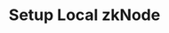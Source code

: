 ---
id: setup-local-node
title: Setup Local zkNode
sidebar_label: Setup Local zkNode
description: Detailed guide on setting up zkNode locally on your device
keywords:
  - docs
  - polygon
  - zkEVM
  - zkNode
  - setup
  - local zknode
image: https://matic.network/banners/matic-network-16x9.png
---